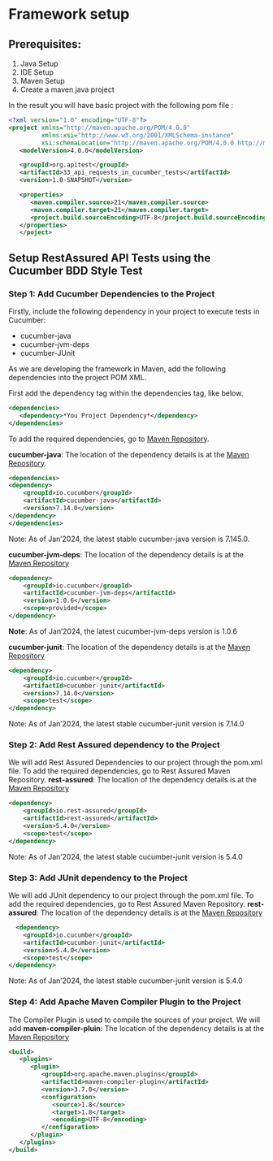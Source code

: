 # Framework setup

## Prerequisites: 
1. Java Setup
2. IDE Setup
3. Maven Setup
4. Create a maven java project

In the result you will have  basic project with the following pom file :
```xml
<?xml version="1.0" encoding="UTF-8"?>
<project xmlns="http://maven.apache.org/POM/4.0.0"
         xmlns:xsi="http://www.w3.org/2001/XMLSchema-instance"
         xsi:schemaLocation="http://maven.apache.org/POM/4.0.0 http://maven.apache.org/xsd/maven-4.0.0.xsd">
   <modelVersion>4.0.0</modelVersion>

   <groupId>org.apitest</groupId>
   <artifactId>33_api_requests_in_cucumber_tests</artifactId>
   <version>1.0-SNAPSHOT</version>

   <properties>
      <maven.compiler.source>21</maven.compiler.source>
      <maven.compiler.target>21</maven.compiler.target>
      <project.build.sourceEncoding>UTF-8</project.build.sourceEncoding>
   </properties>
   </poject>
```
## Setup RestAssured API Tests using the Cucumber BDD Style Test
### Step 1: Add Cucumber Dependencies to the Project
Firstly, include the following dependency in your project to execute tests in Cucumber:
* cucumber-java
* cucumber-jvm-deps
* cucumber-JUnit

As we are developing the framework in Maven, add the following dependencies into the project POM XML.

First add the dependency tag within the dependencies tag, like below.
```xml
<dependencies>
   <dependency>*You Project Dependency*</dependency>
</dependencies>
```
To add the required dependencies, go to [Maven Repository](https://mvnrepository.com/).

**cucumber-java**: The location of the dependency details is at the [Maven Repository](https://mvnrepository.com/artifact/io.cucumber/cucumber-junit).
```xml 
<dependencies>
<dependency>
    <groupId>io.cucumber</groupId>
    <artifactId>cucumber-java</artifactId>
    <version>7.14.0</version>
</dependency>
</dependencies>
```
Note: As of Jan’2024, the latest stable cucumber-java version is 7.145.0.

**cucumber-jvm-deps**: The location of the dependency details is at the [Maven Repository](https://mvnrepository.com/artifact/io.cucumber/cucumber-jvm-deps)
```xml
<dependency>
    <groupId>io.cucumber</groupId>
    <artifactId>cucumber-jvm-deps</artifactId>
    <version>1.0.6</version>
    <scope>provided</scope>
</dependency>
```
**Note**: As of Jan’2024, the latest cucumber-jvm-deps version is 1.0.6

**cucumber-junit**: The location of the dependency details is at the [Maven Repository](https://mvnrepository.com/artifact/io.cucumber/cucumber-junit)
```xml
<dependency>
    <groupId>io.cucumber</groupId>
    <artifactId>cucumber-junit</artifactId>
    <version>7.14.0</version>
    <scope>test</scope>
</dependency>
```
Note: As of Jan’2024, the latest stable cucumber-junit version is 7.14.0

### Step 2: Add Rest Assured dependency to the Project
We will add Rest Assured Dependencies to our project through the pom.xml file.
To add the required dependencies, go to Rest Assured Maven Repository.
**rest-assured**: The location of the dependency details is at the [Maven Repository](https://mvnrepository.com/artifact/io.rest-assured/rest-assured)

```xml
<dependency>
    <groupId>io.rest-assured</groupId>
    <artifactId>rest-assured</artifactId>
    <version>5.4.0</version>
    <scope>test</scope>
</dependency>
```
Note: As of Jan’2024, the latest stable cucumber-junit version is 5.4.0

### Step 3: Add JUnit dependency to the Project
We will add JUnit dependency to our project through the pom.xml file.
To add the required dependencies, go to Rest Assured Maven Repository.
**rest-assured**: The location of the dependency details is at the [Maven Repository](https://mvnrepository.com/artifact/io.rest-assured/rest-assured)

```xml
  <dependency>
    <groupId>io.cucumber</groupId>
    <artifactId>cucumber-junit</artifactId>
    <version>5.4.0</version>
    <scope>test</scope>
</dependency>
```
Note: As of Jan’2024, the latest stable cucumber-junit version is 5.4.0
### Step 4: Add Apache Maven Compiler Plugin to the Project
The Compiler Plugin is used to compile the sources of your project.
We will add **maven-compiler-pluin**: The location of the dependency details is at the [Maven Repository](https://mvnrepository.com/artifact/org.apache.maven.plugins/maven-compiler-plugin)

```xml
<build>
   <plugins>
      <plugin>
         <groupId>org.apache.maven.plugins</groupId>
         <artifactId>maven-compiler-plugin</artifactId>
         <version>3.7.0</version>
         <configuration>
            <source>1.8</source>
            <target>1.8</target>
            <encoding>UTF-8</encoding>
         </configuration>
      </plugin>
   </plugins>
</build>
```
  